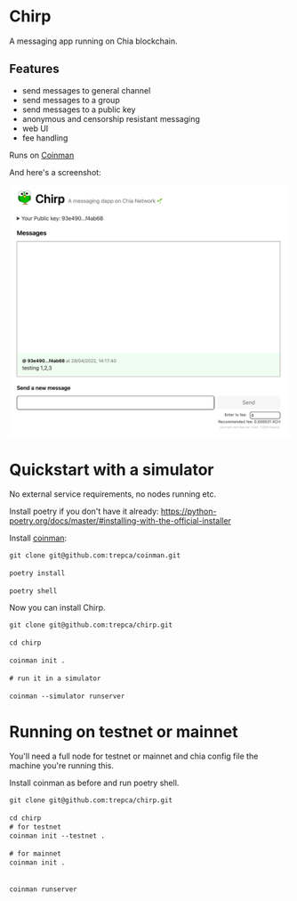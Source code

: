 # Chirp

A messaging app running on Chia blockchain.

## Features

- send messages to general channel
- send messages to a group 
- send messages to a public key
- anonymous and censorship resistant messaging  
- web UI
- fee handling 

Runs on [Coinman](https://github.com/trepca/coinman)


And here's a screenshot: 

![Image](/chirp.png "Chirp - messaging dApp")

# Quickstart with a simulator

No external service requirements, no nodes running etc.

Install poetry if you don't have it already: 
https://python-poetry.org/docs/master/#installing-with-the-official-installer

Install [coinman](https://github.com/trepca/coinman):

```
git clone git@github.com:trepca/coinman.git

poetry install

poetry shell

```

Now you can install Chirp.

```
git clone git@github.com:trepca/chirp.git

cd chirp

coinman init .

# run it in a simulator

coinman --simulator runserver
```

# Running on testnet or mainnet

You'll need a full node for testnet or mainnet and chia config file the machine you're running this.

Install coinman as before and run poetry shell.

```
git clone git@github.com:trepca/chirp.git

cd chirp
# for testnet
coinman init --testnet .

# for mainnet
coinman init .


coinman runserver



```
